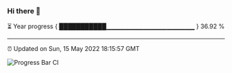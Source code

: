 ### Hi there 👋

⏳ Year progress { ███████████▁▁▁▁▁▁▁▁▁▁▁▁▁▁▁▁▁▁▁ } 36.92 %

---

⏰ Updated on Sun, 15 May 2022 18:15:57 GMT

![Progress Bar CI](https://github.com/liununu/liununu/workflows/Progress%20Bar%20CI/badge.svg)
